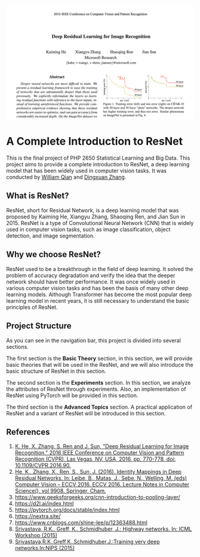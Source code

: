 ![cover](/public/cover.png)

# A Complete Introduction to ResNet

This is the final project of PHP 2650 Statistical Learning and Big Data. This project aims to provide a complete introduction to ResNet,
a deep learning model that has been widely used in computer vision tasks. It was conducted by [William Qian](https://github.com/dukechain2333) and [Dingxuan Zhang](https://github.com/dz6190918).

## What is ResNet?

ResNet, short for Residual Network, is a deep learning model that was proposed by Kaiming He, Xiangyu Zhang, Shaoqing Ren, and Jian Sun in 2015.
ResNet is a type of Convolutional Neural Network (CNN) that is widely used in computer vision tasks, such as image classification, object detection, and image segmentation.

## Why we choose ResNet?

ResNet used to be a breakthrough in the field of deep learning. It solved the problem of accuracy degradation and verify the
idea that the deeper network should have better performance. It was once widely used in various computer vision tasks and has been
the basis of many other deep learning models. Although Transformer has become the most popular deep learning model in recent years,
it is still necessary to understand the basic principles of ResNet.

## Project Structure

As you can see in the navigation bar, this project is divided into several sections.

The first section is the **Basic Theory** section, in this section, we will provide basic theories that will be used in the ResNet, and we will also
introduce the basic structure of ResNet in this section.

The second section is the **Experiments** section. In this section, we analyze the attributes of ResNet through experiments.
Also, an implementation of ResNet using PyTorch will be provided in this section.

The third section is the **Advanced Topics** section. A practical application of ResNet and a variant of ResNet will be introduced in this section.

## References

1. [K. He, X. Zhang, S. Ren and J. Sun, "Deep Residual Learning for Image Recognition," 2016 IEEE Conference on Computer Vision and Pattern Recognition (CVPR), Las Vegas, NV, USA, 2016, pp. 770-778, doi: 10.1109/CVPR.2016.90.](https://ieeexplore.ieee.org/document/7780459)
2. [He, K., Zhang, X., Ren, S., Sun, J. (2016). Identity Mappings in Deep Residual Networks. In: Leibe, B., Matas, J., Sebe, N., Welling, M. (eds) Computer Vision – ECCV 2016. ECCV 2016. Lecture Notes in Computer Science(), vol 9908. Springer, Cham. ](https://doi.org/10.1007/978-3-319-46493-0_38)
3. https://www.geeksforgeeks.org/cnn-introduction-to-pooling-layer/
4. https://d2l.ai/index.html
5. https://pytorch.org/docs/stable/index.html
6. https://nextra.site/
7. https://www.cnblogs.com/shine-lee/p/12363488.html
8. [Srivastava, R.K., Greff, K., Schmidhuber, J.: Highway networks. In: ICML Workshop (2015)](https://arxiv.org/abs/1505.00387)
9. [Srivastava,R.K.,Greff,K.,Schmidhuber,J.:Training very deep networks.In:NIPS (2015)](https://arxiv.org/abs/1507.06228)